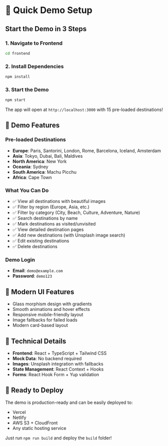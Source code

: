 # 🚀 Quick Demo Setup

## Start the Demo in 3 Steps

### 1. Navigate to Frontend
```bash
cd frontend
```

### 2. Install Dependencies
```bash
npm install
```

### 3. Start the Demo
```bash
npm start
```

The app will open at `http://localhost:3000` with 15 pre-loaded destinations!

## 🎯 Demo Features

### Pre-loaded Destinations
- **Europe**: Paris, Santorini, London, Rome, Barcelona, Iceland, Amsterdam
- **Asia**: Tokyo, Dubai, Bali, Maldives  
- **North America**: New York
- **Oceania**: Sydney
- **South America**: Machu Picchu
- **Africa**: Cape Town

### What You Can Do
- ✅ View all destinations with beautiful images
- ✅ Filter by region (Europe, Asia, etc.)
- ✅ Filter by category (City, Beach, Culture, Adventure, Nature)
- ✅ Search destinations by name
- ✅ Mark destinations as visited/unvisited
- ✅ View detailed destination pages
- ✅ Add new destinations (with Unsplash image search)
- ✅ Edit existing destinations
- ✅ Delete destinations

### Demo Login
- **Email**: `demo@example.com`
- **Password**: `demo123`

## 🎨 Modern UI Features
- Glass morphism design with gradients
- Smooth animations and hover effects
- Responsive mobile-friendly layout
- Image fallbacks for failed loads
- Modern card-based layout

## 🔧 Technical Details
- **Frontend**: React + TypeScript + Tailwind CSS
- **Mock Data**: No backend required
- **Images**: Unsplash integration with fallbacks
- **State Management**: React Context + Hooks
- **Forms**: React Hook Form + Yup validation

## 🚀 Ready to Deploy
The demo is production-ready and can be easily deployed to:
- Vercel
- Netlify  
- AWS S3 + CloudFront
- Any static hosting service

Just run `npm run build` and deploy the `build` folder!
